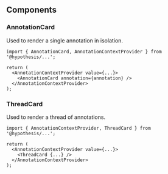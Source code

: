 ## Components

### AnnotationCard

Used to render a single annotation in isolation.

```tsx
import { AnnotationCard, AnnotationContextProvider } from '@hypothesis/...';

return (
  <AnnotationContextProvider value={...}>
    <AnnotationCard annotation={annotation} />
  </AnnotationContextProvider>
);
```

### ThreadCard

Used to render a thread of annotations.

```tsx
import { AnnotationContextProvider, ThreadCard } from '@hypothesis/...';

return (
  <AnnotationContextProvider value={...}>
    <ThreadCard {...} />
  </AnnotationContextProvider>
);
```
